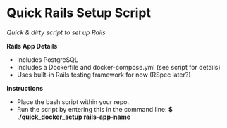 <h1>Quick Rails Setup Script</h1>

<i>Quick & dirty script to set up Rails</i>

<b>Rails App Details</b>

<ul>
  <li>Includes PostgreSQL</li>
  <li>Includes a Dockerfile and docker-compose.yml (see script for details)</li>
  <li>Uses built-in Rails testing framework for now (RSpec later?)</li>
</ul>

<b>Instructions</b>

<ul>
  <li>Place the bash script within your repo.</li>
  <li>Run the script by entering this in the command line: <b>$ ./quick_docker_setup rails-app-name</b></li>
</ul>
